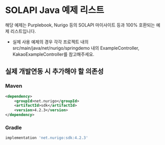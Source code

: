 # SOLAPI Java 예제 리스트

해당 예제는 Purplebook, Nurigo 등의 SOLAPI 마이사이트 등과 100% 호환되는 예제 리스트입니다.  

* 실제 사용 예제의 경우 각각 프로젝트 내의 src/main/java/net/nurigo/springdemo 내의 ExampleController, KakaoExampleController를 참고해주세요.

## 실제 개발연동 시 추가해야 할 의존성  

### Maven
```xml
<dependency>
    <groupId>net.nurigo</groupId>
    <artifactId>sdk</artifactId>
    <version>4.2.3</version>
</dependency>
```

### Gradle
```groovy
implementation 'net.nurigo:sdk:4.2.3'
```
